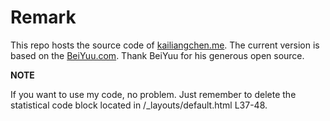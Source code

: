 # Remark

This repo hosts the source code of [kailiangchen.me](http://kailiangchen.me). The current version is based on the [BeiYuu.com](http://beiyuu.com). Thank BeiYuu for his generous open source.

__NOTE__

If you want to use my code, no problem. Just remember to delete the statistical code block located in /_layouts/default.html L37-48.
